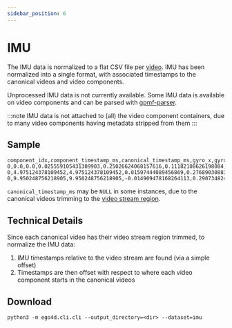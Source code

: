 ```yaml
---
sidebar_position: 6
---
```


# IMU

The IMU data is normalized to a flat CSV file per
[video](./videos.md). IMU has been normalized into a single format,
with associated timestamps to the canonical videos and video
components.

Unprocessed IMU data is not currently available. Some IMU data is
available on video components and can be parsed with
[gpmf-parser](https://github.com/gopro/gpmf-parser).

:::note
IMU data is not attached to (all) the video
component containers, due to many video components having metadata
stripped from them
:::

## Sample

```
component_idx,component_timestamp_ms,canonical_timestamp_ms,gyro_x,gyro_y,gyro_z,accl_x,accl_y,accl_z
0,0.0,0.0,0.025559105431309903,0.25026624068157616,0.11182108626198084,-2.278177458033573,-1.0311750599520384,-1.0311750599520384
0,4.975124378109452,4.975124378109452,0.01597444089456869,0.27689030883919064,0.10862619808306707,-2.2709832134292567,-0.8609112709832134,-0.8609112709832134
0,9.950248756218905,9.950248756218905,-0.014909478168264113,0.29073482428115016,0.0926517571884984,-2.3669064748201443,-0.4268585131894485,-0.4268585131894485
```

`canonical_timestamp_ms` may be `NULL` in some instances, due to the
canonical videos trimming to the [video stream
region](../videos/#canonical-videos).

## Technical Details

Since each canonical video has their video stream region trimmed, to
normalize the IMU data:

1. IMU timestamps relative to the video stream are found (via a simple offset)
2. Timestamps are then offset with respect to where each video
   component starts in the canonical videos

## Download

```
python3 -m ego4d.cli.cli --output_directory=<dir> --dataset=imu
```
